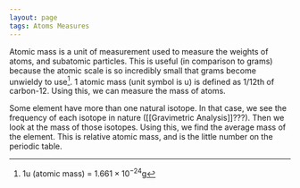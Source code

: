 ```yaml
---
layout: page
tags: Atoms Measures 
---
```


Atomic mass is a unit of measurement used to measure the weights of atoms, and subatomic particles. This is useful (in comparison to grams) because the atomic scale is so incredibly small that grams become unwieldy to use[^1]. 1 atomic mass (unit symbol is u) is defined as 1/12th of carbon-12. Using this, we can measure the mass of atoms.

Some element have more than one natural isotope. In that case, we see the frequency of each isotope in nature ([[Gravimetric Analysis]]???). Then we look at the mass of those isotopes. Using this, we find the average mass of the element. This is relative atomic mass, and is the little number on the periodic table.

[^1]: $1$u (atomic mass) = $1.661\times 10^{-24}$g